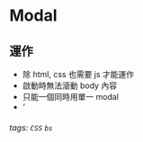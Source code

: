 # Modal


## 運作
- 除 html, css 也需要 js 才能運作
- 啟動時無法滾動 body 內容
- 只能一個同時用單一 modal
- ‘
###### tags: `CSS` `bs`